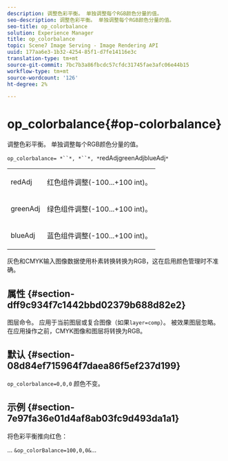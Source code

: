 ```yaml
---
description: 调整色彩平衡。 单独调整每个RGB颜色分量的值。
seo-description: 调整色彩平衡。 单独调整每个RGB颜色分量的值。
seo-title: op_colorbalance
solution: Experience Manager
title: op_colorbalance
topic: Scene7 Image Serving - Image Rendering API
uuid: 177aa6e3-1b32-4254-85f1-d7fe14116e3c
translation-type: tm+mt
source-git-commit: 7bc7b3a86fbcdc57cfdc31745fae3afc06e44b15
workflow-type: tm+mt
source-wordcount: '126'
ht-degree: 2%

---
```



# op_colorbalance{#op-colorbalance}

调整色彩平衡。 单独调整每个RGB颜色分量的值。

`op_colorbalance= *``*, *``*, *`redAdjgreenAdjblueAdj`*`

<table id="simpletable_BBDAA6FE9A0E48E3BD8304BDED776713"> 
 <tr class="strow"> 
  <td class="stentry"> <p><span class="varname"> redAdj</span> </p></td> 
  <td class="stentry"> <p>红色组件调整(-100...+100 int)。 </p></td> 
 </tr> 
 <tr class="strow"> 
  <td class="stentry"> <p><span class="varname"> greenAdj</span> </p></td> 
  <td class="stentry"> <p>绿色组件调整(-100...+100 int)。 </p></td> 
 </tr> 
 <tr class="strow"> 
  <td class="stentry"> <p><span class="varname"> blueAdj</span> </p></td> 
  <td class="stentry"> <p>蓝色组件调整(-100...+100 int)。 </p></td> 
 </tr> 
</table>

灰色和CMYK输入图像数据使用朴素转换转换为RGB，这在启用颜色管理时不准确。

## 属性 {#section-dff9c934f7c1442bbd02379b688d82e2}

图层命令。 应用于当前图层或复合图像（如果`layer=comp`）。 被效果图层忽略。 在应用操作之前，CMYK图像和图层将转换为RGB。

## 默认 {#section-08d84ef715964f7daea86f5ef237d199}

`op_colorbalance=0,0,0` 颜色不变。

## 示例 {#section-7e97fa36e01d4af8ab03fc9d493da1a1}

将色彩平衡推向红色：

… `&op_colorBalance=100,0,0&`…
